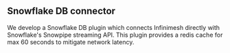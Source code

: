 ## Snowflake DB connector
We develop a Snowflake DB plugin which connects Infinimesh directly with Snowflake's Snowpipe streaming API. This plugin provides a redis cache for max 60 seconds to mitigate network latency.
